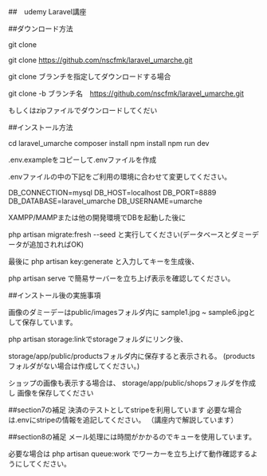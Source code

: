 ##　udemy Laravel講座

##ダウンロード方法

git clone

git clone https://github.com/nscfmk/laravel_umarche.git

git clone ブランチを指定してダウンロードする場合

git clone -b ブランチ名　https://github.com/nscfmk/laravel_umarche.git

もしくはzipファイルでダウンロードしてくだい


##インストール方法

cd laravel_umarche
composer install
npm install
npm run dev

.env.exampleをコピーして.envファイルを作成

.envファイルの中の下記をご利用の環境に合わせて変更してください。

DB_CONNECTION=mysql
DB_HOST=localhost
DB_PORT=8889
DB_DATABASE=laravel_umarche
DB_USERNAME=umarche

XAMPP/MAMPまたは他の開発環境でDBを起動した後に

php artisan migrate:fresh --seed
と実行してください(データベースとダミーデータが追加されればOK)

最後に
php artisan key:generate
と入力してキーを生成後、

php artisan serve で簡易サーバーを立ち上げ表示を確認してください。

##インストール後の実施事項

画像のダミーデーはpublic/imagesフォルダ内に
sample1.jpg ~ sample6.jpgとして保存しています。

php artisan storage:linkでstorageフォルダにリンク後、

storage/app/public/productsフォルダ内に保存すると表示される。
(productsフォルダがない場合は作成してください。)

ショップの画像も表示する場合は、
storage/app/public/shopsフォルダを作成し
画像を保存してください

##section7の補足
決済のテストとしてstripeを利用しています
必要な場合は.envにstripeの情報を追記してください。
（講座内で解説しています）

##section8の補足
メール処理には時間がかかるのでキューを使用しています。

必要な場合は php artisan queue:work
でワーカーを立ち上げて動作確認するようにしてください。

##